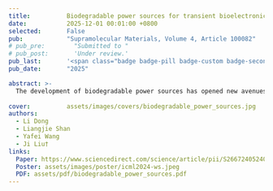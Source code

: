 ```yaml
---
title:          Biodegradable power sources for transient bioelectronics
date:           2025-12-01 00:01:00 +0800
selected:       False
pub:            "Supramolecular Materials, Volume 4, Article 100082"
# pub_pre:        "Submitted to "
# pub_post:       'Under review.'
pub_last:       '<span class="badge badge-pill badge-custom badge-secondary">Journal</span>'
pub_date:       "2025"

abstract: >-
  The development of biodegradable power sources has opened new avenues for transient bioelectronics, offering temporary energy solutions for implantable medical devices. This review presents a systematic overview on the design, materials, and functionalities of biodegradable devices for energy storage, harvesting, and transfer. Biodegradable batteries and supercapacitors provide reliable, short-term energy for implantable devices, while triboelectric and piezoelectric nanogenerators enable continuous energy harvesting from biomechanical sources. Additionally, wireless energy transfer systems enable safe power delivery without direct contact with biological tissues, broadening the scope of implantable bioelectronics. Future research should prioritize enhancing biocompatibility, increasing energy density, and refining degradation control to extend the practical applications of biodegradable power sources in bioelectronics.
  
cover:          assets/images/covers/biodegradable_power_sources.jpg
authors:
  - Li Dong
  - Liangjie Shan
  - Yafei Wang
  - Ji Liu†
links:
  Paper: https://www.sciencedirect.com/science/article/pii/S2667240524000205
  Poster: assets/images/poster/icml2024-ws.jpeg
  PDF: assets/pdf/biodegradable_power_sources.pdf
---
```



